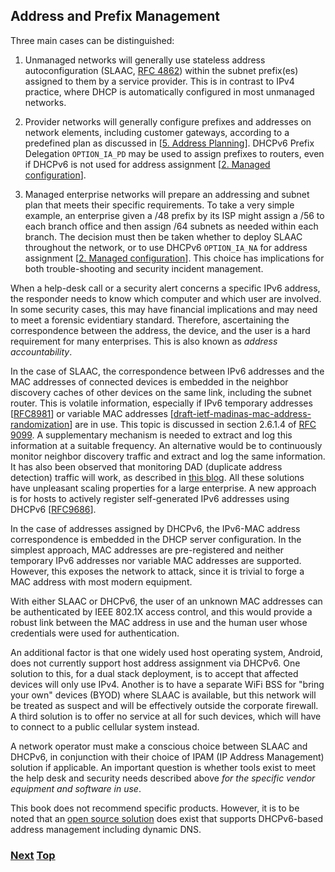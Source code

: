 ## Address and Prefix Management

Three main cases can be distinguished:

1. Unmanaged networks will generally use stateless address
   autoconfiguration (SLAAC,
   [RFC 4862](https://www.rfc-editor.org/info/rfc4862)) within the
   subnet prefix(es) assigned to them by a service provider. This is in
   contrast to IPv4 practice, where DHCP is automatically configured in
   most unmanaged networks.

1. Provider networks will generally configure prefixes and addresses on
   network elements, including customer gateways, according to a
   predefined plan as discussed in
   \[[5. Address Planning](../5.%20Network%20Design/Address%20Planning.md)\].
   DHCPv6 Prefix Delegation `OPTION_IA_PD` may be used to assign
   prefixes to routers, even if DHCPv6 is not used for address
   assignment
   \[[2. Managed configuration](../2.%20IPv6%20Basic%20Technology/Managed%20configuration.md)\].

1. Managed enterprise networks will prepare an addressing and subnet
   plan that meets their specific requirements. To take a very simple
   example, an enterprise given a /48 prefix by its ISP might assign a
   /56 to each branch office and then assign /64 subnets as needed
   within each branch. The decision must then be taken whether to deploy
   SLAAC throughout the network, or to use DHCPv6 `OPTION_IA_NA` for
   address assignment
   \[[2. Managed configuration](../2.%20IPv6%20Basic%20Technology/Managed%20configuration.md)\].
   This choice has implications for both trouble-shooting and security
   incident management.

When a help-desk call or a security alert concerns a specific IPv6
address, the responder needs to know which computer and which user are
involved. In some security cases, this may have financial implications
and may need to meet a forensic evidentiary standard. Therefore,
ascertaining the correspondence between the address, the device, and the
user is a hard requirement for many enterprises. This is also known as
_address accountability_.

In the case of SLAAC, the correspondence between IPv6 addresses and the
MAC addresses of connected devices is embedded in the neighbor discovery
caches of other devices on the same link, including the subnet router.
This is volatile information, especially if IPv6 temporary addresses
\[[RFC8981](https://www.rfc-editor.org/info/rfc8981)\] or variable MAC
addresses
\[[draft-ietf-madinas-mac-address-randomization](https://datatracker.ietf.org/doc/draft-ietf-madinas-mac-address-randomization/)\]
are in use. This topic is discussed in section 2.6.1.4 of
[RFC 9099](https://www.rfc-editor.org/info/rfc9099). A supplementary
mechanism is needed to extract and log this information at a suitable
frequency. An alternative would be to continuously monitor neighbor
discovery traffic and extract and log the same information. It has also
been observed that monitoring DAD (duplicate address detection) traffic
will work, as described in
[this blog](https://weberblog.net/monitoring-mac-ipv6-address-bindings/).
All these solutions have unpleasant scaling properties for a large
enterprise. A new approach is for hosts to actively register
self-generated IPv6 addresses using DHCPv6
\[[RFC9686](https://www.rfc-editor.org/info/rfc9686)\].

In the case of addresses assigned by DHCPv6, the IPv6-MAC address
correspondence is embedded in the DHCP server configuration. In the
simplest approach, MAC addresses are pre-registered and neither
temporary IPv6 addresses nor variable MAC addresses are supported.
However, this exposes the network to attack, since it is trivial to
forge a MAC address with most modern equipment.

With either SLAAC or DHCPv6, the user of an unknown MAC addresses can be
authenticated by IEEE 802.1X access control, and this would provide a
robust link between the MAC address in use and the human user whose
credentials were used for authentication.

An additional factor is that one widely used host operating system,
Android, does not currently support host address assignment via DHCPv6.
One solution to this, for a dual stack deployment, is to accept that
affected devices will only use IPv4. Another is to have a separate WiFi
BSS for "bring your own" devices (BYOD) where SLAAC is available, but
this network will be treated as suspect and will be effectively outside
the corporate firewall. A third solution is to offer no service at all
for such devices, which will have to connect to a public cellular system
instead.

A network operator must make a conscious choice between SLAAC and
DHCPv6, in conjunction with their choice of IPAM (IP Address Management)
solution if applicable. An important question is whether tools exist to
meet the help desk and security needs described above _for the specific
vendor equipment and software in use_.

This book does not recommend specific products. However, it is to be
noted that an [open source solution](https://www.isc.org/kea/) does
exist that supports DHCPv6-based address management including dynamic
DNS.

<!-- Link lines generated automatically; do not delete -->

### [<ins>Next</ins>](Remote%20configuration.md) [<ins>Top</ins>](6.%20Management%20and%20Operations.md)
